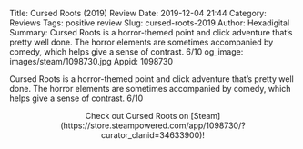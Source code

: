 Title: Cursed Roots (2019) Review
Date: 2019-12-04 21:44
Category: Reviews
Tags: positive review
Slug: cursed-roots-2019
Author: Hexadigital
Summary: Cursed Roots is a horror-themed point and click adventure that’s pretty well done. The horror elements are sometimes accompanied by comedy, which helps give a sense of contrast. 6/10
og_image: images/steam/1098730.jpg
Appid: 1098730

Cursed Roots is a horror-themed point and click adventure that’s pretty well done. The horror elements are sometimes accompanied by comedy, which helps give a sense of contrast. 6/10

<center>Check out Cursed Roots on [Steam](https://store.steampowered.com/app/1098730/?curator_clanid=34633900)!</center>
